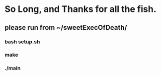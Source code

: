 # So Long, and Thanks for all the fish.
## please run from ~/sweetExecOfDeath/
### bash setup.sh
### make
### ./main
